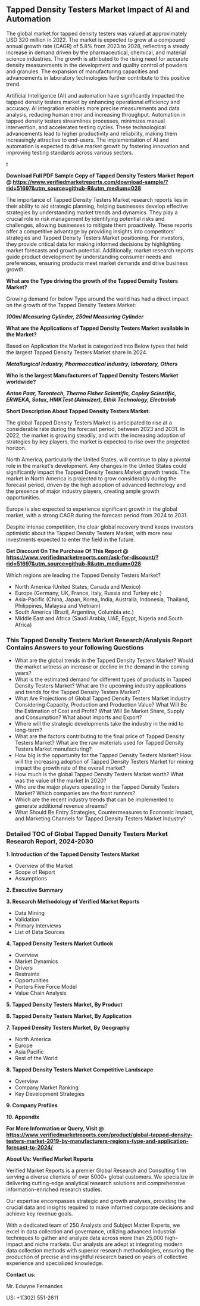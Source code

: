 <h2>Tapped Density Testers Market Impact of AI and Automation</h2><p>The global market for tapped density testers was valued at approximately USD 320 million in 2022. The market is expected to grow at a compound annual growth rate (CAGR) of 5.8% from 2023 to 2028, reflecting a steady increase in demand driven by the pharmaceutical, chemical, and material science industries. The growth is attributed to the rising need for accurate density measurements in the development and quality control of powders and granules. The expansion of manufacturing capacities and advancements in laboratory technologies further contribute to this positive trend.</p><p>Artificial Intelligence (AI) and automation have significantly impacted the tapped density testers market by enhancing operational efficiency and accuracy. AI integration enables more precise measurements and data analysis, reducing human error and increasing throughput. Automation in tapped density testers streamlines processes, minimizes manual intervention, and accelerates testing cycles. These technological advancements lead to higher productivity and reliability, making them increasingly attractive to end-users. The implementation of AI and automation is expected to drive market growth by fostering innovation and improving testing standards across various sectors.</p>t</p><p id="" class=""><strong>Download Full PDF Sample Copy of Tapped Density Testers Market Report @ <a href="https://www.verifiedmarketreports.com/download-sample/?rid=51697&utm_source=github-R&utm_medium=028" target="_blank">https://www.verifiedmarketreports.com/download-sample/?rid=51697&utm_source=github-R&utm_medium=028</a></strong></p><p>The importance of&nbsp;Tapped Density Testers Market research reports lies in their ability to aid strategic planning, helping businesses develop effective strategies by understanding market trends and dynamics. They play a crucial role in risk management by identifying potential risks and challenges, allowing businesses to mitigate them proactively. These reports offer a competitive advantage by providing insights into competitors' strategies and Tapped Density Testers Market positioning. For investors, they provide critical data for making informed decisions by highlighting market forecasts and growth potential. Additionally, market research reports guide product development by understanding consumer needs and preferences, ensuring products meet market demands and drive business growth.</p><p><strong>What are the&nbsp;Type driving the growth of the Tapped Density Testers Market?</strong></p><p id="" class="">Growing demand for below Type around the world has had a direct impact on the growth of the Tapped Density Testers Market:</p><em><strong>100ml Measuring Cylinder, 250ml Measuring Cylinder</strong></em></p><strong>What are the&nbsp;Applications&nbsp;of Tapped Density Testers Market available in the Market?</strong></p><p id="" class="">Based on Application the Market is categorized into Below types that held the largest Tapped Density Testers Market share In 2024.</p><em><strong>Metallurgical Industry, Pharmaceutical industry, laboratory, Others</strong></em></p><strong>Who is the largest Manufacturers of Tapped Density Testers Market worldwide?</strong></p><p><em><strong>Anton Paar, Torontech, Thermo Fisher Scientific, Copley Scientific, ERWEKA, Sotax, HMKTest (Aimsizer), Ethik Technology, Electrolab</strong></em></p><p id="" class=""><strong>Short Description About Tapped Density Testers Market:</strong></p><p>The global Tapped Density Testers Market is anticipated to rise at a considerable rate during the forecast period, between 2023 and 2031. In 2022, the market is growing steadily, and with the increasing adoption of strategies by key players, the market is expected to rise over the projected horizon.</p><p>North America, particularly the United States, will continue to play a pivotal role in the market's development. Any changes in the United States could significantly impact the Tapped Density Testers Market growth trends. The market in North America is projected to grow considerably during the forecast period, driven by the high adoption of advanced technology and the presence of major industry players, creating ample growth opportunities.</p><p>Europe is also expected to experience significant growth in the global market, with a strong CAGR during the forecast period from 2024 to 2031.</p><p>Despite intense competition, the clear global recovery trend keeps investors optimistic about the Tapped Density Testers Market, with more new investments expected to enter the field in the future.</p><p id="" class=""><strong>Get Discount On The Purchase Of This Report @ <a href="https://www.verifiedmarketreports.com/ask-for-discount/?rid=51697&utm_source=github-R&utm_medium=028" target="_blank">https://www.verifiedmarketreports.com/ask-for-discount/?rid=51697&utm_source=github-R&utm_medium=028</a></strong></p>Which regions are leading the Tapped Density Testers Market?</p><ul><li>North America (United States, Canada and Mexico)</li><li>Europe (Germany, UK, France, Italy, Russia and Turkey etc.)</li><li>Asia-Pacific (China, Japan, Korea, India, Australia, Indonesia, Thailand, Philippines, Malaysia and Vietnam)</li><li>South America (Brazil, Argentina, Columbia etc.)</li><li>Middle East and Africa (Saudi Arabia, UAE, Egypt, Nigeria and South Africa)</li></ul><h3 id="" class="">This Tapped Density Testers Market Research/Analysis Report Contains Answers to your following Questions</h3><ul><li>What are the global trends in the Tapped Density Testers Market? Would the market witness an increase or decline in the demand in the coming years?</li><li>What is the estimated demand for different types of products in Tapped Density Testers Market? What are the upcoming industry applications and trends for the Tapped Density Testers Market?</li><li>What Are Projections of Global Tapped Density Testers Market Industry Considering Capacity, Production and Production Value? What Will Be the Estimation of Cost and Profit? What Will Be Market Share, Supply and Consumption? What about imports and Export?</li><li>Where will the strategic developments take the industry in the mid to long-term?</li><li>What are the factors contributing to the final price of Tapped Density Testers Market? What are the raw materials used for Tapped Density Testers Market manufacturing?</li><li>How big is the opportunity for the Tapped Density Testers Market? How will the increasing adoption of Tapped Density Testers Market for mining impact the growth rate of the overall market?</li><li>How much is the global Tapped Density Testers Market worth? What was the value of the market In 2020?</li><li>Who are the major players operating in the Tapped Density Testers Market? Which companies are the front runners?</li><li>Which are the recent industry trends that can be implemented to generate additional revenue streams?</li><li>What Should Be Entry Strategies, Countermeasures to Economic Impact, and Marketing Channels for Tapped Density Testers Market Industry?</li></ul><h3 id="" class="">Detailed TOC of Global Tapped Density Testers Market Research Report, 2024-2030</h3><p id="" class=""><strong>1. Introduction of the Tapped Density Testers Market</strong></p><ul><li>Overview of the Market</li><li>Scope of Report</li><li>Assumptions</li></ul><p id="" class=""><strong>2. Executive Summary</strong></p><p id="" class=""><strong>3. Research Methodology of Verified Market Reports</strong></p><ul><li>Data Mining</li><li>Validation</li><li>Primary Interviews</li><li>List of Data Sources</li></ul><p id="" class=""><strong>4. Tapped Density Testers Market Outlook</strong></p><ul><li>Overview</li><li>Market Dynamics</li><li>Drivers</li><li>Restraints</li><li>Opportunities</li><li>Porters Five Force Model</li><li>Value Chain Analysis</li></ul><p id="" class=""><strong>5. Tapped Density Testers Market, By Product</strong></p><p id="" class=""><strong>6. Tapped Density Testers Market, By Application</strong></p><p id="" class=""><strong>7. Tapped Density Testers Market, By Geography</strong></p><ul><li>North America</li><li>Europe</li><li>Asia Pacific</li><li>Rest of the World</li></ul><p id="" class=""><strong>8. Tapped Density Testers Market Competitive Landscape</strong></p><ul><li>Overview</li><li>Company Market Ranking</li><li>Key Development Strategies</li></ul><p id="" class=""><strong>9. Company Profiles</strong></p><p id="" class=""><strong>10. Appendix</strong></p><p id="" class=""><strong>For More Information or Query, Visit @ <a href="https://www.verifiedmarketreports.com/product/global-tapped-density-testers-market-2019-by-manufacturers-regions-type-and-application-forecast-to-2024/" target="_blank">https://www.verifiedmarketreports.com/product/global-tapped-density-testers-market-2019-by-manufacturers-regions-type-and-application-forecast-to-2024/</a></strong></p><p id="" class=""><strong>About Us: Verified Market Reports</strong></p><p id="" class="">Verified Market Reports is a premier Global Research and Consulting firm serving a diverse clientele of over 5000+ global customers. We specialize in delivering cutting-edge analytical research solutions and comprehensive information-enriched research studies.</p><p id="" class="">Our expertise encompasses strategic and growth analyses, providing the crucial data and insights required to make informed corporate decisions and achieve key revenue goals.</p><p id="" class="">With a dedicated team of 250 Analysts and Subject Matter Experts, we excel in data collection and governance, utilizing advanced industrial techniques to gather and analyze data across more than 25,000 high-impact and niche markets. Our analysts are adept at integrating modern data collection methods with superior research methodologies, ensuring the production of precise and insightful research based on years of collective experience and specialized knowledge.</p><p id="" class=""><strong>Contact us:</strong></p><p id="" class="">Mr. Edwyne Fernandes</p><p id="" class="">US: +1(302) 551-2611</p>